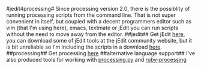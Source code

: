 #jedit4processing#
Since processing version 2.0, there is the possiblity of running processing scripts from the command line. That is not super convenient in itself, but coupled with a decent programmers editor such as vim (that I'm using here), emacs, textmate or jEdit you can run scripts without the need to move away from the editor.
##jedit##
Get jEdit [here]("http://www.jedit.org"), you can download some of jEdit tools at the jEdit community website, but it is  bit unreliable so I'm including the scripts in a download [here](https://github.com/monkstone/jedit4processing/downloads).
##processing##
Get processing [here](http://processing.org/)
##alternative language support##
I've also produced tools for working with [processing.py](https://github.com/monkstone/processing.py-examples) and [ruby-processing](https://github.com/jashkenas/ruby-processing/wiki/Other-Resources)

